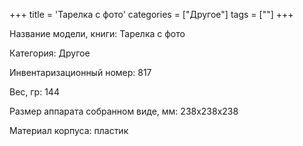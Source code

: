+++
title = 'Тарелка с фото'
categories = ["Другое"]
tags = [""]
+++

Название модели, книги: Тарелка с фото

Категория: Другое

Инвентаризационный номер: 817

Вес, гр: 144

Размер аппарата  собранном виде, мм: 238х238х238

Материал корпуса: пластик

